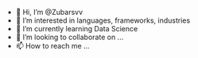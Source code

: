 - 👋 Hi, I’m @Zubarsvv
- 👀 I’m interested in languages, frameworks, industries
- 🌱 I’m currently learning Data Science
- 💞️ I’m looking to collaborate on ...
- 📫 How to reach me ...

<!---
Zubarsvv/Zubarsvv is a ✨ special ✨ repository because its `README.md` (this file) appears on your GitHub profile.
You can click the Preview link to take a look at your changes.
--->
